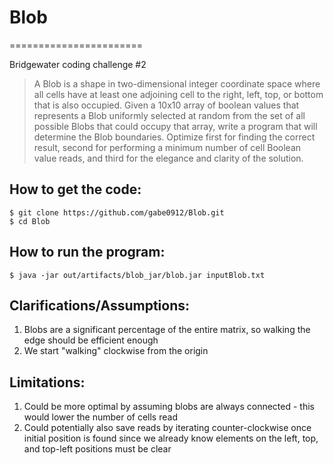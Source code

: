 # Blob
=======================

Bridgewater coding challenge #2
> A Blob is a shape in two-dimensional integer coordinate space where all cells have at least one
adjoining cell to the right, left, top, or bottom that is also occupied. Given a 10x10 array of
boolean values that represents a Blob uniformly selected at random from the set of all possible
Blobs that could occupy that array, write a program that will determine the Blob boundaries.
Optimize first for finding the correct result, second for performing a minimum number of cell
Boolean value reads, and third for the elegance and clarity of the solution. 


How to get the code:
--------------------

    $ git clone https://github.com/gabe0912/Blob.git
    $ cd Blob

How to run the program:
-----------------------
    $ java -jar out/artifacts/blob_jar/blob.jar inputBlob.txt

Clarifications/Assumptions:
---------------------------

1. Blobs are a significant percentage of the entire matrix, so walking the edge should be efficient enough
1. We start "walking" clockwise from the origin

Limitations:
-----------

1. Could be more optimal by assuming blobs are always connected - this would lower the number of cells read
1. Could potentially also save reads by iterating counter-clockwise once initial position is found since we already know elements on the left, top, and top-left positions must be clear
